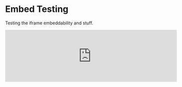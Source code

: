 # Embed Testing

Testing the iframe embeddability and stuff.

<iframe src="https://itch.io/embed/68785" width="552" height="167" frameborder="0"></iframe>
